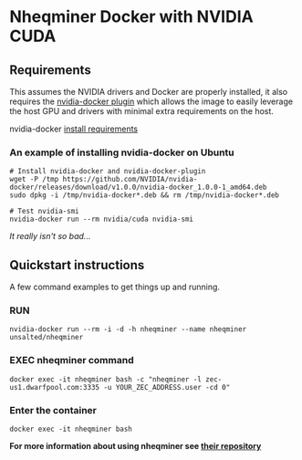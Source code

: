 # Nheqminer Docker with NVIDIA CUDA

## Requirements

This assumes the NVIDIA drivers and Docker are properly installed, it also requires the [nvidia-docker plugin](https://github.com/NVIDIA/nvidia-docker) which allows the image to easily leverage the host GPU and drivers with minimal extra requirements on the host.

nvidia-docker [install requirements](https://github.com/NVIDIA/nvidia-docker/wiki/Installation)

### An example of installing nvidia-docker on Ubuntu 

```
# Install nvidia-docker and nvidia-docker-plugin
wget -P /tmp https://github.com/NVIDIA/nvidia-docker/releases/download/v1.0.0/nvidia-docker_1.0.0-1_amd64.deb
sudo dpkg -i /tmp/nvidia-docker*.deb && rm /tmp/nvidia-docker*.deb

# Test nvidia-smi
nvidia-docker run --rm nvidia/cuda nvidia-smi

```

*It really isn't so bad...*

## Quickstart instructions
A few command examples to get things up and running.

### RUN
`nvidia-docker run --rm -i -d -h nheqminer --name nheqminer unsalted/nheqminer`

### EXEC nheqminer command
`docker exec -it nheqminer bash -c "nheqminer -l zec-us1.dwarfpool.com:3335 -u YOUR_ZEC_ADDRESS.user -cd 0"`

### Enter the container
`docker exec -it nheqminer bash`

**For more information about using nheqminer see [their repository](https://github.com/nicehash/nheqminer)**

